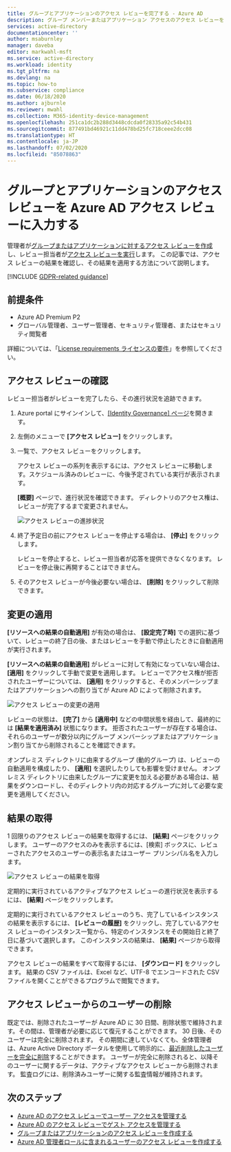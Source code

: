 ```yaml
---
title: グループとアプリケーションのアクセス レビューを完了する - Azure AD
description: グループ メンバーまたはアプリケーション アクセスのアクセス レビューを Azure Active Directory アクセス レビューに入力する方法について説明します。
services: active-directory
documentationcenter: ''
author: msaburnley
manager: daveba
editor: markwahl-msft
ms.service: active-directory
ms.workload: identity
ms.tgt_pltfrm: na
ms.devlang: na
ms.topic: how-to
ms.subservice: compliance
ms.date: 06/18/2020
ms.author: ajburnle
ms.reviewer: mwahl
ms.collection: M365-identity-device-management
ms.openlocfilehash: 251ca1dc2b288d3448cdcda0f28335a92c54b431
ms.sourcegitcommit: 877491bd46921c11dd478bd25fc718ceee2dcc08
ms.translationtype: HT
ms.contentlocale: ja-JP
ms.lasthandoff: 07/02/2020
ms.locfileid: "85078863"
---
```

# <a name="complete-an-access-review-of-groups-and-applications-in-azure-ad-access-reviews"></a>グループとアプリケーションのアクセス レビューを Azure AD アクセス レビューに入力する

管理者が[グループまたはアプリケーションに対するアクセス レビューを作成](create-access-review.md)し、レビュー担当者が[アクセス レビューを実行](perform-access-review.md)します。 この記事では、アクセス レビューの結果を確認し、その結果を適用する方法について説明します。

[!INCLUDE [GDPR-related guidance](../../../includes/gdpr-intro-sentence.md)]

## <a name="prerequisites"></a>前提条件

- Azure AD Premium P2
- グローバル管理者、ユーザー管理者、セキュリティ管理者、またはセキュリティ閲覧者

詳細については、「[License requirements ライセンスの要件](access-reviews-overview.md#license-requirements)」を参照してください。

## <a name="view-an-access-review"></a>アクセス レビューの確認

レビュー担当者がレビューを完了したら、その進行状況を追跡できます。

1. Azure portal にサインインして、[[Identity Governance] ページ](https://portal.azure.com/#blade/Microsoft_AAD_ERM/DashboardBlade/)を開きます。

1. 左側のメニューで **[アクセス レビュー]** をクリックします。

1. 一覧で、アクセス レビューをクリックします。

    アクセス レビューの系列を表示するには、アクセス レビューに移動します。スケジュール済みのレビューに、今後予定されている実行が表示されます。

    **[概要]** ページで、進行状況を確認できます。 ディレクトリのアクセス権は、レビューが完了するまで変更されません。

    ![アクセス レビューの進捗状況](./media/complete-access-review/overview-progress.png)

1. 終了予定日の前にアクセス レビューを停止する場合は、 **[停止]** をクリックします。

    レビューを停止すると、レビュー担当者が応答を提供できなくなります。 レビューを停止後に再開することはできません。

1. そのアクセス レビューが今後必要ない場合は、 **[削除]** をクリックして削除できます。

## <a name="apply-the-changes"></a>変更の適用

**[リソースへの結果の自動適用]** が有効の場合は、 **[設定完了時]** での選択に基づいて、レビューの終了日の後、またはレビューを手動で停止したときに自動適用が実行されます。

**[リソースへの結果の自動適用]** がレビューに対して有効になっていない場合は、 **[適用]** をクリックして手動で変更を適用します。 レビューでアクセス権が拒否されたユーザーについては、 **[適用]** をクリックすると、そのメンバーシップまたはアプリケーションへの割り当てが Azure AD によって削除されます。

![アクセス レビューの変更の適用](./media/complete-access-review/apply-changes.png)

レビューの状態は、 **[完了]** から **[適用中]** などの中間状態を経由して、最終的には **[結果を適用済み]** 状態になります。 拒否されたユーザーが存在する場合は、それらのユーザーが数分以内にグループ メンバーシップまたはアプリケーション割り当てから削除されることを確認できます。

オンプレミス ディレクトリに由来するグループ (動的グループ) は、レビューの自動適用を構成したり、 **[適用]** を選択したりしても影響を受けません。 オンプレミス ディレクトリに由来したグループに変更を加える必要がある場合は、結果をダウンロードし、そのディレクトリ内の対応するグループに対して必要な変更を適用してください。

## <a name="retrieve-the-results"></a>結果の取得

1 回限りのアクセス レビューの結果を取得するには、 **[結果]** ページをクリックします。 ユーザーのアクセスのみを表示するには、[検索] ボックスに、レビューされたアクセスのユーザーの表示名またはユーザー プリンシパル名を入力します。

![アクセス レビューの結果を取得](./media/complete-access-review/retrieve-results.png)

定期的に実行されているアクティブなアクセス レビューの進行状況を表示するには、 **[結果]** ページをクリックします。

定期的に実行されているアクセス レビューのうち、完了しているインスタンスの結果を表示するには、 **[レビューの履歴]** をクリックし、完了しているアクセス レビューのインスタンス一覧から、特定のインスタンスをその開始日と終了日に基づいて選択します。 このインスタンスの結果は、 **[結果]** ページから取得できます。

アクセス レビューの結果をすべて取得するには、 **[ダウンロード]** をクリックします。 結果の CSV ファイルは、Excel など、UTF-8 でエンコードされた CSV ファイルを開くことができるプログラムで閲覧できます。

## <a name="remove-users-from-an-access-review"></a>アクセス レビューからのユーザーの削除

 既定では、削除されたユーザーが Azure AD に 30 日間、削除状態で維持されます。その間は、管理者が必要に応じて復元することができます。  30 日後、そのユーザーは完全に削除されます。  その期間に達していなくても、全体管理者は、Azure Active Directory ポータルを使用して明示的に、[最近削除したユーザーを完全に削除](../fundamentals/active-directory-users-restore.md)することができます。  ユーザーが完全に削除されると、以降そのユーザーに関するデータは、アクティブなアクセス レビューから削除されます。  監査ログには、削除済みユーザーに関する監査情報が維持されます。

## <a name="next-steps"></a>次のステップ

- [Azure AD のアクセス レビューでユーザー アクセスを管理する](manage-user-access-with-access-reviews.md)
- [Azure AD のアクセス レビューでゲスト アクセスを管理する](manage-guest-access-with-access-reviews.md)
- [グループまたはアプリケーションのアクセス レビューを作成する](create-access-review.md)
- [Azure AD 管理者ロールに含まれるユーザーのアクセス レビューを作成する](../privileged-identity-management/pim-how-to-start-security-review.md)
